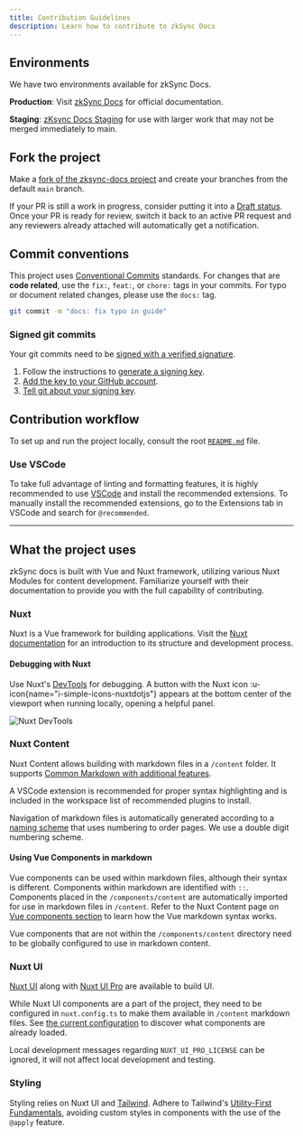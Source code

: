 ```yaml
---
title: Contribution Guidelines
description: Learn how to contribute to zkSync Docs
---
```


## Environments

We have two environments available for zkSync Docs.

**Production**: Visit [zkSync Docs](https://docs.zksync.io/) for official documentation.

**Staging**: [zKsync Docs Staging](https://staging-docs.zksync.io/) for use with larger work that may not be merged immediately to main.

## Fork the project

Make a [fork of the zksync-docs project](https://github.com/matter-labs/zksync-docs) and create your branches from the default `main` branch.

If your PR is still a work in progress, consider putting it into a [Draft status](https://docs.github.com/en/pull-requests/collaborating-with-pull-requests/proposing-changes-to-your-work-with-pull-requests/changing-the-stage-of-a-pull-request#converting-a-pull-request-to-a-draft).
Once your PR is ready for review, switch it back to an active PR request
and any reviewers already attached will automatically get a notification.

## Commit conventions

This project uses [Conventional Commits](https://www.conventionalcommits.org/en/v1.0.0/) standards.
For changes that are **code related**, use the `fix:`, `feat:`, or `chore:` tags in your commits.
For typo or document related changes, please use the `docs:` tag.

```sh
git commit -m "docs: fix typo in guide"
```

### Signed git commits

Your git commits need to be [signed with a verified signature](https://docs.github.com/en/authentication/managing-commit-signature-verification/about-commit-signature-verification).

1. Follow the instructions to
  [generate a signing key](https://docs.github.com/en/authentication/managing-commit-signature-verification/generating-a-new-gpg-key).
1. [Add the key to your GitHub account](https://docs.github.com/en/authentication/managing-commit-signature-verification/adding-a-gpg-key-to-your-github-account).
1. [Tell git about your signing key](https://docs.github.com/en/authentication/managing-commit-signature-verification/telling-git-about-your-signing-key).

## Contribution workflow

To set up and run the project locally, consult the root [`README.md`](%%zk_git_repo_zksync-docs%%?tab=readme-ov-file#-zksync-developer-documentation) file.

### Use VSCode

To take full advantage of linting and formatting features, it is highly
recommended to use [VSCode](https://code.visualstudio.com/) and install the recommended extensions.
To manually install the recommended extensions, go to the Extensions tab
in VSCode and search for `@recommended`.

---
## What the project uses

zkSync docs is built with Vue and Nuxt framework, utilizing various Nuxt Modules for content development.
Familiarize yourself with their documentation to provide you with the full capability of contributing.

### Nuxt

Nuxt is a Vue framework for building applications.
Visit the [Nuxt documentation](https://nuxt.com/docs/getting-started/introduction)
for an introduction to its structure and development process.

#### Debugging with Nuxt

Use Nuxt's [DevTools](https://devtools.nuxt.com/) for debugging.
A button with the Nuxt icon :u-icon{name="i-simple-icons-nuxtdotjs"}
appears at the bottom center of the viewport when running locally, opening a helpful panel.

![Nuxt DevTools](/images/nuxt-debugger.png)

### Nuxt Content

Nuxt Content allows building with markdown files in a `/content` folder.
It supports [Common Markdown with additional features](https://content.nuxt.com/usage/markdown).

A VSCode extension is recommended for proper syntax highlighting and is
included in the workspace list of recommended plugins to install.

Navigation of markdown files is automatically generated according to a [naming scheme](https://content.nuxt.com/usage/content-directory)
that uses numbering to order pages.
We use a double digit numbering scheme.

#### Using Vue Components in markdown

Vue components can be used within markdown files, although their syntax is different.
Components within markdown are identified with `::`.
Components placed in the `/components/content` are automatically imported for use in markdown files in `/content`.
Refer to the Nuxt Content page on [Vue components section](https://content.nuxt.com/usage/markdown#vue-components)
to learn how the Vue markdown syntax works.

Vue components that are not within the `/components/content` directory
need to be globally configured to use in markdown content.

### Nuxt UI

[Nuxt UI](https://ui.nuxt.com/components/) along with
[Nuxt UI Pro](https://ui.nuxt.com/pro/components) are available to build UI.

While Nuxt UI components are a part of the project, they need to be configured in
`nuxt.config.ts` to make them available in `/content` markdown files.
See [the current configuration](https://github.com/matter-labs/docs-nuxt-template/blob/main/nuxt.config.ts#L35)
to discover what components are already loaded.

Local development messages regarding `NUXT_UI_PRO_LICENSE` can be ignored, it will not affect local development and testing.

### Styling

Styling relies on Nuxt UI and [Tailwind](https://tailwindcss.com/).
Adhere to Tailwind's [Utility-First Fundamentals](https://tailwindcss.com/docs/utility-first),
avoiding custom styles in components with the use of the `@apply` feature.
